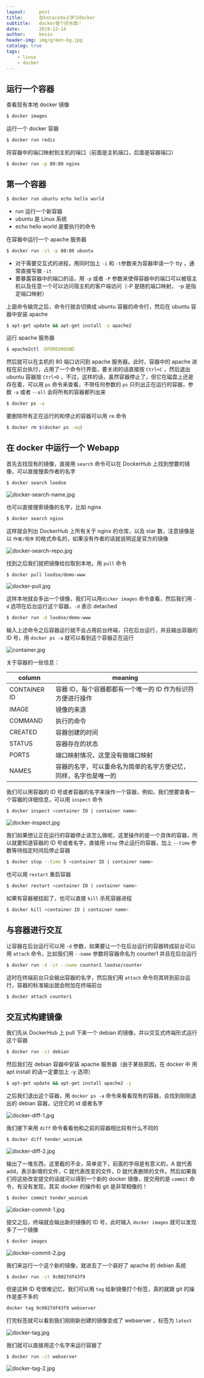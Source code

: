 ```yaml
---
layout:     post
title:      在katacoda上学习docker
subtitle:   docker是个好东西！
date:       2019-12-14
author:     kevin
header-img: img/green-bg.jpg
catalog: true
tags:
    - linux
    - docker
---
```




## 运行一个容器



查看现有本地 docker 镜像

```bash
$ docker images
```



运行一个 docker 容器

```bash
$ docker run redis
```



将容器中的端口映射到主机的端口（前面是主机端口，后面是容器端口）

```bash
$ docker run -p 80:80 nginx
```



## 第一个容器



```bash
$ docker run ubuntu echo hello world
```

* run 运行一个新容器
* ubuntu 是 Linux 系统
* echo hello world 是要执行的命令



在容器中运行一个 apache 服务器

```bash
$ docker run -it -p 80:80 ubuntu
```

* 对于需要交互式的进程，用同时加上 `-i` 和 `-t`参数来为容器申请一个 tty ，通常直接写做 `-it`
* 要暴露容器中的端口的话，用 `-p` 或者 `-P` 参数来使得容器中的端口可以被宿主机以及任意一个可以访问宿主机的客户端访问（-P 是随机端口映射， -p 是指定端口映射）

上面命令输完之后，命令行就会切换成 ubuntu 容器的命令行，然后在 ubuntu 容器中安装 apache

```bash
$ apt-get update && apt-get install -y apache2
```

运行 apache 服务器

```bash
$ apache2ctl -DFOREGROUND
```

然后就可以在主机的 80 端口访问到 apache 服务器。此时，容器中的 apache 进程在前台执行，占用了一个命令行界面，要关闭的话直接按 `Ctrl+C` ，然后退出 ubuntu 容器按 `Ctrl+D` ，不过，这样的话，虽然容器停止了，但它在磁盘上还是存在着，可以用 `ps` 命令来查看，不带任何参数的 `ps` 只列出正在运行的容器，参数 `-a` 或者 `--all` 会将所有的容器都列出来

```bash
$ docker ps -a
```

要删除所有正在运行的和停止的容器可以用 `rm` 命令

```bash
$ docker rm $(docker ps -aq)
```



## 在 docker 中运行一个 Webapp



首先去找现有的镜像，直接用 `search` 命令可以在 DockerHub 上找到想要的镜像，可以直接搜索作者的名字

```bash
$ docker search loodse
```

![docker-search-name.jpg](https://i.loli.net/2019/12/16/6KwD9OuWTm2lrdE.jpg)

也可以直接搜索镜像的名字，比如 nginx 

```bash
$ docker search nginx
```

这样就会列出 DockerHub 上所有关于 nginx 的仓库，以及 star 数，注意镜像是以 `作者/程序` 的格式命名的，如果没有作者的话就说明这是官方的镜像

![docker-search-repo.jpg](https://i.loli.net/2019/12/16/g6PCEbSriGfeBc1.jpg)



找到之后我们就把镜像给拉取到本地，用 `pull` 命令

```bash
$ docker pull loodse/demo-www
```

![docker-pull.jpg](https://i.loli.net/2019/12/16/E6liypkTF8CmIj5.jpg)



这样本地就会多出一个镜像，我们可以用`dicker images` 命令查看，然后我们用 `-d` 选项在后台运行这个容器，`-d` 表示 detached 

```bash
$ docker run -d loodse/demo-www
```

输入上述命令之后容器运行就不会占用前台终端，只在后台运行，并且输出容器的 ID 号，用 `docker ps -a` 就可以看到这个容器正在运行

![container.jpg](https://i.loli.net/2019/12/16/9A3e8Qp6bdTjru4.jpg)



关于容器的一些信息：

| column       | meaning                                                      |
| ------------ | ------------------------------------------------------------ |
| CONTAINER ID | 容器 ID，每个容器都都有一个唯一的 ID 作为标识符方便进行操作  |
| IMAGE        | 镜像的来源                                                   |
| COMMAND      | 执行的命令                                                   |
| CREATED      | 容器创建的时间                                               |
| STATUS       | 容器存在的状态                                               |
| PORTS        | 端口映射情况，这里没有做端口映射                             |
| NAMES        | 容器的名字，可以重命名为简单的名字方便记忆，同样，名字也是唯一的 |



我们可以用容器的 ID 号或者容器的名字来操作一个容器，例如，我们想要查看一个容器的详细信息，可以用 `inspect` 命令

```bash
$ docker inspect <container ID | container name>
```

![docker-inspect.jpg](https://i.loli.net/2019/12/16/x4odyqgRjpUFe9c.jpg)



我们如果想让正在运行的容器停止该怎么做呢，这里操作的是一个具体的容器，所以就要知道容器的 ID 号或者名字，直接用 `stop` 停止运行的容器，加上 `--time`  参数等待指定时间后停止容器

```bash
$ docker stop --time 5 <container ID | container name>
```

也可以用 `restart` 重启容器

```bash
$ docker restart <container ID | container name>
```

如果有容器被挂起了，也可以直接 `kill` 杀死容器进程

```bash
$ docker kill <container ID | container name>
```



## 与容器进行交互



让容器在后台运行可以用 `-d` 参数，如果要让一个在后台运行的容器转成前台可以用 `attach` 命令，比如我们用 `--name` 参数将容器命名为 counter1 并且在后台运行

```bash
$ docker run -d -it --name counter1 loodse/counter
```

这时在终端前台只会输出容器的名字，然后我们用 `attach` 命令将其转到前台运行，容器的标准输出就会附加在终端前台

```bash
$ docker attach counter1
```



## 交互式构建镜像



我们先从 DockerHub 上 pull 下来一个 debian 的镜像，并以交互式终端形式运行这个容器

```bash
$ docker run -it debian
```

然后我们在 debian 容器中安装 apache 服务器（由于某些原因，在 docker 中 用 apt install 的话一定要加上 -y 选项）

```bash
$ apt-get update && apt-get install apache2 -y
```

之后我们退出这个容器，用 `docker ps -a` 命令来看看现有的容器，会找到刚刚退出的 debian 容器，记住它的 id 或者名字

![docker-diff-1.jpg](https://i.loli.net/2019/12/16/3Dyj8Q9zCZsmRoi.jpg)

我们接下来用 `diff` 命令看看他和之前的容器相比较有什么不同的

```bash
$ docker diff tender_wozniak
```

![docker-diff-2.jpg](https://i.loli.net/2019/12/16/cxVReZLgilq1Az6.jpg)

输出了一堆东西，这里截的不全，简单说下，前面的字母是有意义的，A 就代表 add，表示新增的文件，C 就代表改变的文件，D 就代表删除的文件。然后如果我们将这些改变提交的话就可以得到一个新的 docker 镜像，提交用的是 `commit` 命令，有没有发现，其实 docker 的操作和 git 是非常相像的！

```bash
$ docker commit tender_wozniak
```

![docker-commit-1.jpg](https://i.loli.net/2019/12/16/8GTcLmHxwOyfrng.jpg)

提交之后，终端就会输出新的镜像的 ID 号，此时输入 `docker images` 就可以发现多了一个镜像

```bash
$ docker images
```

![docker-commit-2.jpg](https://i.loli.net/2019/12/16/tF3Vybv2UBGHgEh.jpg)

我们来运行一个这个新的镜像，就进去了一个装好了 apache 的 debian 系统

```bash
$ docker run -it 9c0027df43f9
```

但是这种 ID 号很难记忆，我们可以用 `tag` 给新镜像打个标签，真的就跟 git 的操作是差不多的

```bash
docker tag 9c0027df43f9 webserver
```

打完标签就可以看到我们刚刚新创建的镜像变成了 webserver ，标签为 `latest`

![docker-tag.jpg](https://i.loli.net/2019/12/16/uUFs9aWzm8QEVP3.jpg)

我们就可以直接用这个名字来运行容器了

```bash
$ docker run -it webserver
```

![docker-tag-2.jpg](https://i.loli.net/2019/12/16/RZhxnleSCMY24Ud.jpg)

